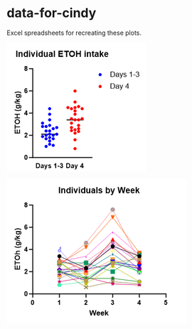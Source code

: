 # data-for-cindy

Excel spreadsheets for recreating these plots.

![alt text](https://github.com/mitomac/data-for-cindy/blob/master/scatter.png?raw=true)

![alt text](https://github.com/mitomac/data-for-cindy/blob/master/week.png?raw=true)





